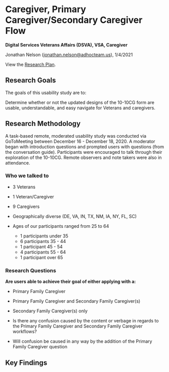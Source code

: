 # Caregiver, Primary Caregiver/Secondary Caregiver Flow
**Digital Services Veterans Affairs (DSVA), VSA, Caregiver**<br>

Jonathan Nelson (jonathan.nelson@adhocteam.us), 1/4/2021

View the [Research Plan](https://github.com/department-of-veterans-affairs/va.gov-team/blob/master/products/caregivers/1010cg-mvp/Usability-Test-Dec-2020/research-plan.md).

## Research Goals 

The goals of this usability study are to:

Determine whether or not the updated designs of the 10-10CG form are usable, understandable, and easy navigate for Veterans and caregivers.

## Research Methodology 

A task-based remote, moderated usability study was conducted via GoToMeeting between December 16 - December 18, 2020. A moderator began with introduction questions and prompted users with questions (from the conversation guide). Participants were encouraged to talk through their exploration of the 10-10CG. Remote observers and note takers were also in attendance.

### Who we talked to

- 3 Veterans
- 1 Veteran/Caregiver
- 9 Caregivers

- Geographically diverse (DE, VA, IN, TX, NM, IA, NY, FL, SC)

- Ages of our participants ranged from 25 to 64

  - 1 participants under 35
  - 6 participants 35 - 44
  - 1 participant 45 - 54
  - 4 participants 55 - 64
  - 1 participant over 65


### Research Questions

**Are users able to achieve their goal of either applying with a:**

- Primary Family Caregiver
- Primary Family Caregiver and Secondary Family Caregiver(s)
- Secondary Family Caregiver(s) only

- Is there any confusion caused by the content or verbage in regards to the Primary Family Caregiver and Secondary Family Caregiver workflows?

- Will confusion be caused in any way by the addition of the Primary Family Caregiver question

## Key Findings
